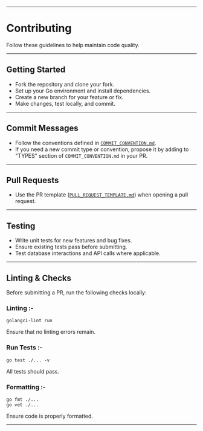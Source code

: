 
---

# Contributing

Follow these guidelines to help maintain code quality.

---

## Getting Started

- Fork the repository and clone your fork.
- Set up your Go environment and install dependencies.
- Create a new branch for your feature or fix.
- Make changes, test locally, and commit.

---

## Commit Messages

- Follow the conventions defined in [`COMMIT_CONVENTION.md`](.github/COMMIT_CONVENTION.md).
- If you need a new commit type or convention, propose it by adding to "TYPES" section of `COMMIT_CONVENTION.md` in your PR.

---

## Pull Requests

- Use the PR template ([`PULL_REQUEST_TEMPLATE.md`](.github/PULL_REQUEST_TEMPLATE.md)) when opening a pull request.

---

## Testing

- Write unit tests for new features and bug fixes.
- Ensure existing tests pass before submitting.
- Test database interactions and API calls where applicable.

---

## Linting & Checks

Before submitting a PR, run the following checks locally:

### Linting :-

```
golangci-lint run
```

Ensure that no linting errors remain.

### Run Tests :-

```
go test ./... -v
```

All tests should pass.

### Formatting :-

```
go fmt ./...
go vet ./...
```

Ensure code is properly formatted.

---
